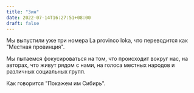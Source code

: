 ```yaml
---
title: "Зин"
date: 2022-07-14T16:27:51+08:00
draft: false
---
```


Мы выпустили уже три номера La provinco loka, что переводится как "Местная провинция".

Мы пытаемся фокусироваться на том, что происходит вокруг нас, на авторах, что живут рядом с нами, на голоса местных народов и различных социальных групп.

Как говорится "Покажем им Сибирь".